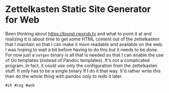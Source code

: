 # Zettelkasten Static Site Generator for Web

Been thinking about <https://boost.rwxrob.tv> and what to point it at
and realizing it is about time to get some HTML content out of the
zettelkasten that I maintain so that I can make it more readable and
available on the web. I was hoping to wait a bit before having to do
this but it needs to be done. For now just a `zetgen` binary is all that
is needed so that I can enable the use of Go templates (instead of
Pandoc templates). It's not a complicated program. In fact, it could use
only the configuration from the zettelkasten stuff. It only has to be a
single binary if I do it that way. It'd rather write this than do the
whole thing with pandoc only to redo it later. 

    #zk #ssg #web
